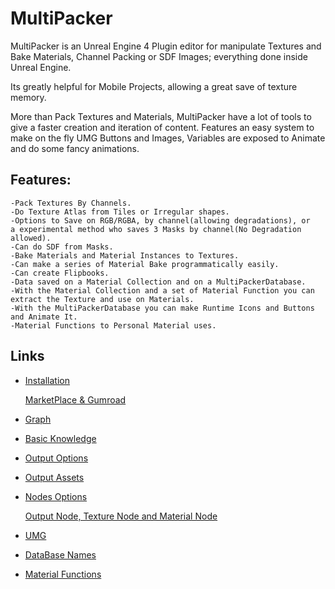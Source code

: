 # MultiPacker
MultiPacker is an Unreal Engine 4 Plugin editor for manipulate Textures and Bake Materials, Channel Packing or SDF Images; everything done inside Unreal Engine. 

Its greatly helpful for Mobile Projects, allowing a great save of texture memory. 

More than Pack Textures and Materials, MultiPacker have a lot of tools to give a faster creation and iteration of content. Features an easy system to make on the fly UMG Buttons and Images, Variables are exposed to Animate and do some fancy animations.
## Features:

```
-Pack Textures By Channels.
-Do Texture Atlas from Tiles or Irregular shapes.
-Options to Save on RGB/RGBA, by channel(allowing degradations), or
a experimental method who saves 3 Masks by channel(No Degradation
allowed).
-Can do SDF from Masks.
-Bake Materials and Material Instances to Textures.
-Can make a series of Material Bake programmatically easily.
-Can create Flipbooks.
-Data saved on a Material Collection and on a MultiPackerDatabase.
-With the Material Collection and a set of Material Function you can
extract the Texture and use on Materials.
-With the MultiPackerDatabase you can make Runtime Icons and Buttons
and Animate It.
-Material Functions to Personal Material uses.
```

## Links

- [Installation](https://cheke.github.io/MultiPacker/Doc/Installation)

  [MarketPlace & Gumroad](https://cheke.github.io/MultiPacker/Doc/Installation)

- [Graph](https://cheke.github.io/MultiPacker/Doc/Graph)

- [Basic Knowledge](https://cheke.github.io/MultiPacker/Doc/Basic)

- [Output Options](https://cheke.github.io/MultiPacker/Doc/OutputOptions)

- [Output Assets](https://cheke.github.io/MultiPacker/Doc/OutputAssets)

- [Nodes Options](https://cheke.github.io/MultiPacker/Doc/NodesOptions)

  [Output Node, Texture Node and Material Node](https://cheke.github.io/MultiPacker/Doc/NodesOptions)
  
- [UMG](https://cheke.github.io/MultiPacker/Doc/Umg)

- [DataBase Names](https://cheke.github.io/MultiPacker/Doc/DatabaseNames)

- [Material Functions](https://cheke.github.io/MultiPacker/Doc/MaterialFunctions)

